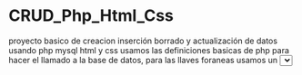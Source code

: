 # CRUD_Php_Html_Css
proyecto basico de creacion inserción borrado y actualización de datos usando php mysql html y css
usamos las definiciones basicas de php para hacer el llamado a la base de datos, para las llaves foraneas usamos un <select> y dentro de el creamos un while con
funciones de php para recorrer toda la table que necesitamos, en este caso nuestro select hace referencia a la tabla clientes de ahi traemos los nombres y el el id
que es el dato que necesitamos para insertar en la tabla factura en su llave foranea
